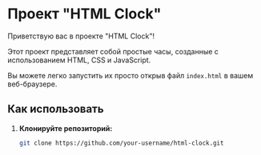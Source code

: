 # Проект "HTML Clock"

Приветствую вас в проекте "HTML Clock"!

Этот проект представляет собой простые часы, созданные с использованием HTML, CSS и JavaScript.

Вы можете легко запустить их просто открыв файл `index.html` в вашем веб-браузере.

## Как использовать

1. **Клонируйте репозиторий:**
   ```bash
   git clone https://github.com/your-username/html-clock.git
